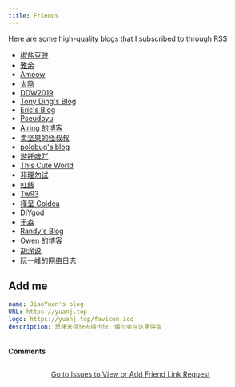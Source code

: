 ```yaml
---
title: Friends
---
```


Here are some high-quality blogs that I subscribed to through RSS

- [椒盐豆豉](https://blog.douchi.space)
- [雅余](https://yayu.net/)
- [Ameow](https://ameow.xyz)
- [太隐](https://wangyurui.com)
- [DDW2019](https://ddw2019.com)
- [Tony Ding's Blog](https://blog.tonyding.net/)
- [Eric's Blog](https://wsdjeg.net/)
- [Pseudoyu](https://pseudoyu.com/)
- [Airing 的博客](https://blog.ursb.me/)
- [卖坚果的怪叔叔](https://cuixinxin.cn/)
- [polebug's blog](https://polebug.github.io/)
- [游托啤吖](https://ada3104.pages.dev/)
- [This Cute World](https://thiscute.world/)
- [非理勿试](https://www.ntiy.com/)
- [虹线](https://1q43.blog/)
- [Tw93](https://tw93.fun/)
- [槿呈 Goidea](https://justgoidea.com/)
- [DIYgod](https://diygod.cc/)
- [于淼](https://yufree.cn/)
- [Randy's Blog](https://lutaonan.com/)
- [Owen 的博客](https://www.owenyoung.com/)
- [胡涂说](https://hutusi.com/)
- [阮一峰的网络日志](https://www.ruanyifeng.com/)

## Add me

```yml
name: JiaoYuan's blog
URL: https://yuanj.top
logo: https://yuanj.top/favicon.ico
description: 思绪来得快去得也快，偶尔会在这里停留
```

<div class="widget comments-widget">
  <h4 class="widget__title">Comments</h4>
  <div id="comments" class="widget__content">
    <div id="comment-form">
      <a href="https://github.com/imjiaoyuan/imjiaoyuan.github.io/issues/new?title=Friend Link Request" 
         target="_blank"
         class="comment-link">
         Go to Issues to View or Add Friend Link Request
      </a>
    </div>
  </div>
</div>

<style>
.comments-widget {
  margin-top: 2rem;
}

#comment-form {
  text-align: center;
  padding: 10px 17px 10px 2px;
}

.comment-link {
  color: #333;
  text-decoration: underline;
}

.comment-link:hover {
  color: #666;
}
</style>

<script>
document.addEventListener('DOMContentLoaded', function() {
  const owner = 'imjiaoyuan';
  const repo = 'imjiaoyuan.github.io';
  const issueTitle = 'Friend Link Request';
  const btn = document.querySelector('.comment-link');

  async function checkIssue() {
    try {
      const response = await fetch(`https://api.github.com/search/issues?q=repo:${owner}/${repo}+"${issueTitle}"+in:title`);
      const data = await response.json();
      
      if (data.items && data.items.length > 0) {
        btn.href = data.items[0].html_url;
      }
    } catch (error) {
      console.error('Error checking issue:', error);
    }
  }

  checkIssue();
});
</script>
